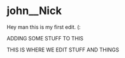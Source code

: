 # john__Nick
Hey man this is my first edit. (:


ADDING SOME STUFF TO THIS

THIS IS WHERE WE EDIT STUFF AND THINGS
